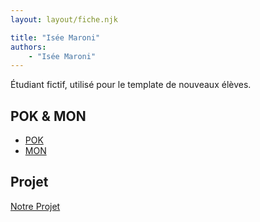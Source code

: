 ```yaml
---
layout: layout/fiche.njk

title: "Isée Maroni"
authors:
    - "Isée Maroni"
---
```


Étudiant fictif, utilisé pour le template de nouveaux élèves.

## POK & MON

- [POK](./pok)
- [MON](./mon)

## Projet

[Notre Projet](../../../projets/20XX-20YY/notre-projet)
